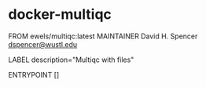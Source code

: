 # docker-multiqc

FROM ewels/multiqc:latest
MAINTAINER David H. Spencer <dspencer@wustl.edu>

LABEL description="Multiqc with files"

ENTRYPOINT []
